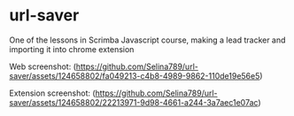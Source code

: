 # url-saver
One of the lessons in Scrimba Javascript course, making a lead tracker and importing it into chrome extension

Web screenshot: (https://github.com/Selina789/url-saver/assets/124658802/fa049213-c4b8-4989-9862-110de19e56e5)

Extension screenshot: (https://github.com/Selina789/url-saver/assets/124658802/22213971-9d98-4661-a244-3a7aec1e07ac)
